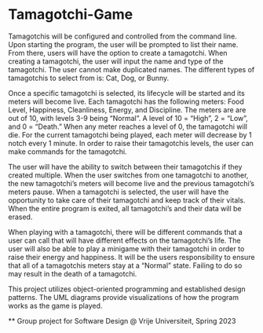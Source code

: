 # Tamagotchi-Game
Tamagotchis will be configured and controlled from the command line. Upon starting the program, the user will be prompted to list their name. From there, users will have the option to create a tamagotchi. When creating a tamagotchi, the user will input the name and type of the tamagotchi. The user cannot make duplicated names. The different types of tamagotchis to select from is: Cat, Dog, or Bunny.

Once a specific tamagotchi is selected, its lifecycle will be started and its meters will become live. Each tamagotchi has the following meters: Food Level, Happiness, Cleanliness, Energy, and Discipline. The meters are are out of 10, with levels 3-9 being “Normal”. A level of 10 = “High”, 2 = “Low”, and 0 = “Death.” When any meter reaches a level of 0, the tamagotchi will die. For the current tamagotchi being played, each meter will decrease by 1 notch every 1 minute. In order to raise their tamagotchis levels, the user can make commands for the tamagotchi.

The user will have the ability to switch between their tamagotchis if they created multiple. When the user switches from one tamagotchi to another, the new tamagotchi’s meters will become live and the previous tamagotchi’s meters pause. When a tamagotchi is selected, the user will have the opportunity to take care of their tamagotchi and keep track of their vitals. When the entire program is exited, all tamagotchi’s and their data will be erased.

When playing with a tamagotchi, there will be different commands that a user can call that will have different effects on the tamagotchi’s life. The user will also be able to play a minigame with their tamagotchi in order to raise their energy and happiness. It will be the users responsibility to ensure that all of a tamagotchis meters stay at a “Normal” state. Failing to do so may result in the death of a tamagotchi.

This project utilizes object-oriented programming and established design patterns. The UML diagrams provide visualizations of how the program works as the game is played.

** Group project for Software Design @ Vrije Universiteit, Spring 2023
